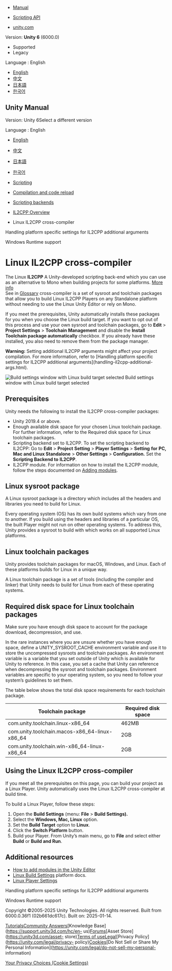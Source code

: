 [](https://docs.unity3d.com)

  * [Manual](../Manual/index.html)
  * [Scripting API](../ScriptReference/index.html)

  * [unity.com](https://unity.com/)

Version: **Unity 6** (6000.0)

  * Supported
  * Legacy

Language : English

  * [English](/Manual/linux-il2cpp-crosscompiler.html)
  * [中文](/cn/current/Manual/linux-il2cpp-crosscompiler.html)
  * [日本語](/ja/current/Manual/linux-il2cpp-crosscompiler.html)
  * [한국어](/kr/current/Manual/linux-il2cpp-crosscompiler.html)

[](https://docs.unity3d.com)

## Unity Manual

Version: Unity 6Select a different version

Language : English

  * [English](/Manual/linux-il2cpp-crosscompiler.html)
  * [中文](/cn/current/Manual/linux-il2cpp-crosscompiler.html)
  * [日本語](/ja/current/Manual/linux-il2cpp-crosscompiler.html)
  * [한국어](/kr/current/Manual/linux-il2cpp-crosscompiler.html)

  * [Scripting](scripting.html)
  * [Compilation and code reload ](compilation-and-code-reload.html)
  * [Scripting backends](scripting-backends.html)
  * [IL2CPP Overview](scripting-backends-il2cpp.html)
  * Linux IL2CPP cross-compiler

[](handling-il2cpp-additional-args.html)

Handling platform specific settings for IL2CPP additional arguments

[](il2cpp-windows-runtime-support.html)

Windows Runtime support

# Linux IL2CPP cross-compiler

The Linux **IL2CPP** A Unity-developed scripting back-end which you can use as
an alternative to Mono when building projects for some platforms. [More
info](./scripting-backends-il2cpp.html)  
See in [Glossary](Glossary.html#IL2CPP) cross-compiler is a set of sysroot and
toolchain packages that allow you to build Linux IL2CPP Players on any
Standalone platform without needing to use the Linux Unity Editor or rely on
Mono.

If you meet the prerequisites, Unity automatically installs these packages for
you when you choose the Linux build target. If you want to opt out of this
process and use your own sysroot and toolchain packages, go to **Edit** >
**Project Settings** > **Toolchain Management** and disable the **Install
Toolchain package automatically** checkbox. If you already have these
installed, you also need to remove them from the package manager.

**Warning:** Setting additional IL2CPP arguments might affect your project
compilation. For more information, refer to [Handling platform specific
settings for IL2CPP additional arguments](handling-il2cpp-additional-
args.html).

![Build settings window with Linux build target
selected](../uploads/Main/linuxBuildSettings.png) Build settings window with
Linux build target selected

## Prerequisites

Unity needs the following to install the IL2CPP cross-compiler packages:

  * Unity 2019.4 or above.
  * Enough available disk space for your chosen Linux toolchain package. For further information, refer to the Required disk space for Linux toolchain packages.
  * Scripting backend set to IL2CPP. To set the scripting backend to IL2CPP: Go to **Edit** > **Project** **Setting** > **Player** **Settings** > **Setting** **for** **PC, Mac and Linux Standalone** > **Other Settings** > **Configuration.** Set the **Scripting Backend to** **IL2CPP**.
  * IL2CPP module. For information on how to install the IL2CPP module, follow the steps documented on [Adding modules](https://docs.unity3d.com/hub/manual/AddModules.html).

## Linux sysroot package

A Linux sysroot package is a directory which includes all the headers and
libraries you need to build for Linux.

Every operating system (OS) has its own build systems which vary from one to
another. If you build using the headers and libraries of a particular OS, the
built Player might not run on other operating systems. To address this, Unity
provides a sysroot to build with which works on all supported Linux platforms.

## Linux toolchain packages

Unity provides toolchain packages for macOS, Windows, and Linux. Each of these
platforms builds for Linux in a unique way.

A Linux toolchain package is a set of tools (including the compiler and
linker) that Unity needs to build for Linux from each of these operating
systems.

## Required disk space for Linux toolchain packages

Make sure you have enough disk space to account for the package download,
decompression, and use.

In the rare instances where you are unsure whether you have enough space,
define a UNITY_SYSROOT_CACHE environment variable and use it to store the
uncompressed sysroots and toolchain packages. An environment variable is a
variable that you set outside of Unity which is available for Unity to
reference. In this case, you set a cache that Unity can reference when
decompressing the sysroot and toolchain packages. Environment variables are
specific to your operating system, so you need to follow your system’s
guidelines to set them.

The table below shows the total disk space requirements for each toolchain
package.

Toolchain package | Required disk space  
---|---  
com.unity.toolchain.linux-x86_64 | 462MB  
com.unity.toolchain.macos-x86_64-linux-x86_64 | 2GB  
com.unity.toolchain.win-x86_64-linux-x86_64 | 2GB  
  
## Using the Linux IL2CPP cross-compiler

If you meet all the prerequisites on this page, you can build your project as
a Linux Player. Unity automatically uses the Linux IL2CPP cross-compiler at
build time.

To build a Linux Player, follow these steps:

  1. Open the **Build Settings** (menu: **File** > **Build Settings).**
  2. Select the **Windows, Mac, Linux** option.
  3. Set the **Build Target** option to **Linux**.
  4. Click the **Switch Platform** button.
  5. Build your Player. From Unity’s main menu, go to **File** and select either **Build** or **Build and Run**.

## Additional resources

  * [How to add modules in the Unity Editor](https://docs.unity3d.com/hub/manual/AddModules.html)
  * [Linux Build Settings](Buildsettings-linux.html) platform docs.
  * [Linux Player Settings](PlayerSettings-linux.html)

[](handling-il2cpp-additional-args.html)

Handling platform specific settings for IL2CPP additional arguments

[](il2cpp-windows-runtime-support.html)

Windows Runtime support

Copyright ©2005-2025 Unity Technologies. All rights reserved. Built from
6000.0.36f1 (02b661dc617c). Built on: 2025-01-14.

[Tutorials](https://learn.unity.com/)[Community
Answers](https://answers.unity3d.com)[Knowledge
Base](https://support.unity3d.com/hc/en-
us)[Forums](https://forum.unity3d.com)[Asset Store](https://unity3d.com/asset-
store)[Terms of
use](https://docs.unity3d.com/Manual/TermsOfUse.html)[Legal](https://unity.com/legal)[Privacy
Policy](https://unity.com/legal/privacy-
policy)[Cookies](https://unity.com/legal/cookie-policy)[Do Not Sell or Share
My Personal Information](https://unity.com/legal/do-not-sell-my-personal-
information)

[Your Privacy Choices (Cookie Settings)](javascript:void\(0\);)

